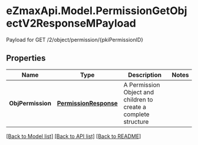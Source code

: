 # eZmaxApi.Model.PermissionGetObjectV2ResponseMPayload
Payload for GET /2/object/permission/{pkiPermissionID}

## Properties

Name | Type | Description | Notes
------------ | ------------- | ------------- | -------------
**ObjPermission** | [**PermissionResponse**](PermissionResponse.md) | A Permission Object and children to create a complete structure | 

[[Back to Model list]](../README.md#documentation-for-models) [[Back to API list]](../README.md#documentation-for-api-endpoints) [[Back to README]](../README.md)

